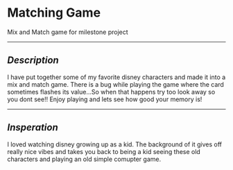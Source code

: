 # Matching Game
Mix and Match game for milestone project

---

## _Description_
I have put together some of my favorite disney characters and made it into a mix and match game. There is a bug while playing the game where the card sometimes flashes its value...So when that happens try too look away so you dont see!! Enjoy playing and lets see how good your memory is!

---

## _Insperation_
I loved watching disney growing up as a kid. The background of it gives off really nice vibes and takes you back to being a kid seeing these old characters and playing an old simple comupter game.